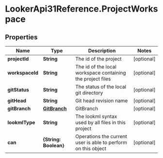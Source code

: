 # LookerApi31Reference.ProjectWorkspace

## Properties
Name | Type | Description | Notes
------------ | ------------- | ------------- | -------------
**projectId** | **String** | The id of the project | [optional] 
**workspaceId** | **String** | The id of the local workspace containing the project files | [optional] 
**gitStatus** | **String** | The status of the local git directory | [optional] 
**gitHead** | **String** | Git head revision name | [optional] 
**gitBranch** | [**GitBranch**](GitBranch.md) | GitBranch | [optional] 
**lookmlType** | **String** | The lookml syntax used by all files in this project | [optional] 
**can** | **{String: Boolean}** | Operations the current user is able to perform on this object | [optional] 


